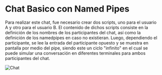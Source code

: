 # Chat Basico con Named Pipes

  
Para realizar este chat, fue necesario crear dos scripts, uno para el usuario A y otro para el usuario B. El contenido de dichos scripts consiste en la definición de los nombres de los participantes del chat, así como la definición de los namedpipes en caso no existieran. Luego, dependiendo el participante, se lee la entrada del participante opuesto y se muestra en pantalla por medio del pipe, siendo este un ciclo "infinito" en el cual se puede simular una conversación en diferentes terminales para ambos participantes del chat. 

![Chat](https://i.imgur.com/8f4jHAh.png)
